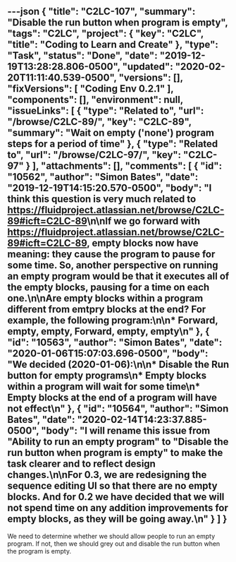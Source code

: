---json
{
  "title": "C2LC-107",
  "summary": "Disable the run button when program is empty",
  "tags": "C2LC",
  "project": {
    "key": "C2LC",
    "title": "Coding to Learn and Create"
  },
  "type": "Task",
  "status": "Done",
  "date": "2019-12-19T13:28:28.806-0500",
  "updated": "2020-02-20T11:11:40.539-0500",
  "versions": [],
  "fixVersions": [
    "Coding Env 0.2.1"
  ],
  "components": [],
  "environment": null,
  "issueLinks": [
    {
      "type": "Related to",
      "url": "/browse/C2LC-89/",
      "key": "C2LC-89",
      "summary": "Wait on empty ('none') program steps for a period of time"
    },
    {
      "type": "Related to",
      "url": "/browse/C2LC-97/",
      "key": "C2LC-97"
    }
  ],
  "attachments": [],
  "comments": [
    {
      "id": "10562",
      "author": "Simon Bates",
      "date": "2019-12-19T14:15:20.570-0500",
      "body": "I think this question is very much related to <https://fluidproject.atlassian.net/browse/C2LC-89#icft=C2LC-89>\n\nIf we go forward with <https://fluidproject.atlassian.net/browse/C2LC-89#icft=C2LC-89>, empty blocks now have meaning: they cause the program to pause for some time. So, another perspective on running an empty program would be that it executes all of the empty blocks, pausing for a time on each one.\n\nAre empty blocks within a program different from emtpry blocks at the end? For example, the following program:\n\n* Forward, empty, empty, Forward, empty, empty\n"
    },
    {
      "id": "10563",
      "author": "Simon Bates",
      "date": "2020-01-06T15:07:03.696-0500",
      "body": "We decided (2020-01-06):\n\n* Disable the Run button for empty programs\n* Empty blocks within a program will wait for some time\n* Empty blocks at the end of a program will have not effect\n"
    },
    {
      "id": "10564",
      "author": "Simon Bates",
      "date": "2020-02-14T14:23:37.885-0500",
      "body": "I will rename this issue from \"Ability to run an empty program\" to \"Disable the run button when program is empty\" to make the task clearer and to reflect design changes.\n\nFor 0.3, we are redesigning the sequence editing UI so that there are no empty blocks. And for 0.2 we have decided that we will not spend time on any addition improvements for empty blocks, as they will be going away.\n"
    }
  ]
}
---
We need to determine whether we should allow people to run an empty program. If not, then we should grey out and disable the run button when the program is empty.

        